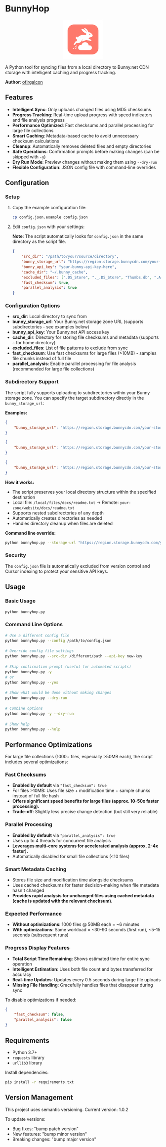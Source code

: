 # BunnyHop

<div align="center">
  <img src="icon.png" alt="BunnyHop Icon" width="128" height="128">
</div>

A Python tool for syncing files from a local directory to Bunny.net CDN storage with intelligent caching and progress tracking.

**Author**: [ofirgalcon](https://github.com/ofirgalcon)

## Features

- **Intelligent Sync**: Only uploads changed files using MD5 checksums
- **Progress Tracking**: Real-time upload progress with speed indicators and file analysis progress
- **Performance Optimized**: Fast checksums and parallel processing for large file collections
- **Smart Caching**: Metadata-based cache to avoid unnecessary checksum calculations
- **Cleanup**: Automatically removes deleted files and empty directories
- **Safe Operations**: Confirmation prompts before making changes (can be skipped with `-y`)
- **Dry Run Mode**: Preview changes without making them using `--dry-run`
- **Flexible Configuration**: JSON config file with command-line overrides

## Configuration

### Setup

1. Copy the example configuration file:
   ```bash
   cp config.json.example config.json
   ```

2. Edit `config.json` with your settings:

   **Note**: The script automatically looks for `config.json` in the same directory as the script file.
   ```json
   {
       "src_dir": "/path/to/your/source/directory",
       "bunny_storage_url": "https://region.storage.bunnycdn.com/your-storage-zone",
       "bunny_api_key": "your-bunny-api-key-here",
       "cache_dir": "~/.bunny_cache",
       "excluded_files": [".DS_Store", "._.DS_Store", "Thumbs.db", ".AppleDouble"],
       "fast_checksum": true,
       "parallel_analysis": true
   }
   ```

### Configuration Options

- **src_dir**: Local directory to sync from
- **bunny_storage_url**: Your Bunny.net storage zone URL (supports subdirectories - see examples below)
- **bunny_api_key**: Your Bunny.net API access key
- **cache_dir**: Directory for storing file checksums and metadata (supports `~` for home directory)
- **excluded_files**: List of file patterns to exclude from sync
- **fast_checksum**: Use fast checksums for large files (>10MB) - samples file chunks instead of full file
- **parallel_analysis**: Enable parallel processing for file analysis (recommended for large file collections)

### Subdirectory Support

The script fully supports uploading to subdirectories within your Bunny storage zone. You can specify the target subdirectory directly in the `bunny_storage_url`:

**Examples:**

```json
{
    "bunny_storage_url": "https://region.storage.bunnycdn.com/your-storage-zone"
}
```

```json
{
    "bunny_storage_url": "https://region.storage.bunnycdn.com/your-storage-zone/website"
}
```

```json
{
    "bunny_storage_url": "https://region.storage.bunnycdn.com/your-storage-zone/projects/2024/website"
}
```

**How it works:**
- The script preserves your local directory structure within the specified destination
- Local file: `/local/files/docs/readme.txt` → Remote: `your-zone/website/docs/readme.txt`
- Supports nested subdirectories of any depth
- Automatically creates directories as needed
- Handles directory cleanup when files are deleted

**Command line override:**
```bash
python bunnyhop.py --storage-url "https://region.storage.bunnycdn.com/your-zone/subfolder"
```

### Security

The `config.json` file is automatically excluded from version control and Cursor indexing to protect your sensitive API keys.

## Usage

### Basic Usage
```bash
python bunnyhop.py
```

### Command Line Options
```bash
# Use a different config file
python bunnyhop.py --config /path/to/config.json

# Override config file settings
python bunnyhop.py --src-dir /different/path --api-key new-key

# Skip confirmation prompt (useful for automated scripts)
python bunnyhop.py -y
# or
python bunnyhop.py --yes

# Show what would be done without making changes
python bunnyhop.py --dry-run

# Combine options
python bunnyhop.py -y --dry-run

# Show help
python bunnyhop.py --help
```

## Performance Optimizations

For large file collections (1000+ files, especially >50MB each), the script includes several optimizations:

### Fast Checksums
- **Enabled by default** via `"fast_checksum": true`
- For files >10MB: Uses file size + modification time + sample chunks instead of full file hash
- **Offers significant speed benefits for large files (approx. 10-50x faster processing).**
- **Trade-off**: Slightly less precise change detection (but still very reliable)

### Parallel Processing
- **Enabled by default** via `"parallel_analysis": true`
- Uses up to 4 threads for concurrent file analysis
- **Leverages multi-core systems for accelerated analysis (approx. 2-4x faster).**
- Automatically disabled for small file collections (<10 files)

### Smart Metadata Caching
- Stores file size and modification time alongside checksums
- Uses cached checksums for faster decision-making when file metadata hasn't changed
- **Provides rapid analysis for unchanged files using cached metadata (cache is updated with the relevant checksum).**

### Expected Performance
- **Without optimizations**: 1000 files @ 50MB each = ~6 minutes
- **With optimizations**: Same workload = ~30-90 seconds (first run), ~5-15 seconds (subsequent runs)

### Progress Display Features
- **Total Script Time Remaining**: Shows estimated time for entire sync operation
- **Intelligent Estimation**: Uses both file count and bytes transferred for accuracy
- **Real-time Updates**: Updates every 0.5 seconds during large file uploads
- **Missing File Handling**: Gracefully handles files that disappear during sync

To disable optimizations if needed:
```json
{
    "fast_checksum": false,
    "parallel_analysis": false
}
```

## Requirements

- Python 3.7+
- `requests` library
- `urllib3` library

Install dependencies:
```bash
pip install -r requirements.txt
```

## Version Management

This project uses semantic versioning. Current version: 1.0.2

To update versions:
- Bug fixes: "bump patch version"
- New features: "bump minor version"
- Breaking changes: "bump major version" 